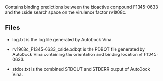 Contains binding predictions between the bioactive compound F1345-0633 and the cside search space on the virulence factor rv1908c.

## Files

- log.txt is the log file generated by AutoDock Vina.

- rv1908c_F1345-0633_cside.pdbqt is the PDBQT file generated by AutoDock Vina containing the orientation and binding location of F1345-0633.

- stdoe.txt is the combined STDOUT and STDERR output of AutoDock Vina.

